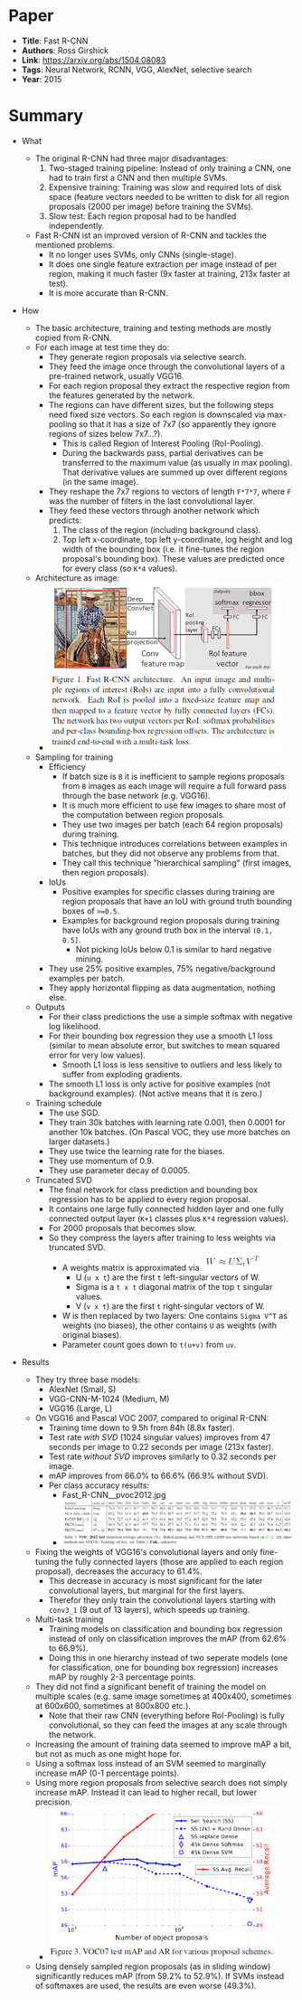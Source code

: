 # Paper

* **Title**: Fast R-CNN
* **Authors**: Ross Girshick
* **Link**: https://arxiv.org/abs/1504.08083
* **Tags**: Neural Network, RCNN, VGG, AlexNet, selective search
* **Year**: 2015

# Summary

* What
  * The original R-CNN had three major disadvantages:
    1. Two-staged training pipeline: Instead of only training a CNN, one had to train first a CNN and then multiple SVMs.
    2. Expensive training: Training was slow and required lots of disk space (feature vectors needed to be written to disk for all region proposals (2000 per image) before training the SVMs).
    3. Slow test: Each region proposal had to be handled independently.
  * Fast R-CNN ist an improved version of R-CNN and tackles the mentioned problems.
    * It no longer uses SVMs, only CNNs (single-stage).
    * It does one single feature extraction per image instead of per region, making it much faster (9x faster at training, 213x faster at test).
    * It is more accurate than R-CNN.

* How
  * The basic architecture, training and testing methods are mostly copied from R-CNN.
  * For each image at test time they do:
    * They generate region proposals via selective search.
    * They feed the image once through the convolutional layers of a pre-trained network, usually VGG16.
    * For each region proposal they extract the respective region from the features generated by the network.
    * The regions can have different sizes, but the following steps need fixed size vectors. So each region is downscaled via max-pooling so that it has a size of 7x7 (so apparently they ignore regions of sizes below 7x7...?).
      * This is called Region of Interest Pooling (RoI-Pooling).
      * During the backwards pass, partial derivatives can be transferred to the maximum value (as usually in max pooling). That derivative values are summed up over different regions (in the same image).
    * They reshape the 7x7 regions to vectors of length `F*7*7`, where `F` was the number of filters in the last convolutional layer.
    * They feed these vectors through another network which predicts:
      1. The class of the region (including background class).
      2. Top left x-coordinate, top left y-coordinate, log height and log width of the bounding box (i.e. it fine-tunes the region proposal's bounding box). These values are predicted once for every class (so `K*4` values).
  * Architecture as image:
    * ![Architecture](images/Fast_R-CNN__architecture.jpg?raw=true "Architecture")
  * Sampling for training
    * Efficiency
      * If batch size is `B` it is inefficient to sample regions proposals from `B` images as each image will require a full forward pass through the base network (e.g. VGG16).
      * It is much more efficient to use few images to share most of the computation between region proposals.
      * They use two images per batch (each 64 region proposals) during training.
      * This technique introduces correlations between examples in batches, but they did not observe any problems from that.
      * They call this technique "hierarchical sampling" (first images, then region proposals).
    * IoUs
      * Positive examples for specific classes during training are region proposals that have an IoU with ground truth bounding boxes of `>=0.5`.
      * Examples for background region proposals during training have IoUs with any ground truth box in the interval `(0.1, 0.5]`.
        * Not picking IoUs below 0.1 is similar to hard negative mining.
    * They use 25% positive examples, 75% negative/background examples per batch.
    * They apply horizontal flipping as data augmentation, nothing else.
  * Outputs
    * For their class predictions the use a simple softmax with negative log likelihood.
    * For their bounding box regression they use a smooth L1 loss (similar to mean absolute error, but switches to mean squared error for very low values).
      * Smooth L1 loss is less sensitive to outliers and less likely to suffer from exploding gradients.
    * The smooth L1 loss is only active for positive examples (not background examples). (Not active means that it is zero.)
  * Training schedule
    * The use SGD.
    * They train 30k batches with learning rate 0.001, then 0.0001 for another 10k batches. (On Pascal VOC, they use more batches on larger datasets.)
    * They use twice the learning rate for the biases.
    * They use momentum of 0.9.
    * They use parameter decay of 0.0005.
  * Truncated SVD
    * The final network for class prediction and bounding box regression has to be applied to every region proposal.
    * It contains one large fully connected hidden layer and one fully connected output layer (`K+1` classes plus `K*4` regression values).
    * For 2000 proposals that becomes slow.
    * So they compress the layers after training to less weights via truncated SVD.
      * A weights matrix is approximated via ![T-SVD equation](images/Fast_R-CNN__tsvd.jpg?raw=true "T-SVD equation")
        * U (`u x t`) are the first `t` left-singular vectors of W.
        * Sigma is a `t x t` diagonal matrix of the top `t` singular values.
        * V (`v x t`) are the first `t` right-singular vectors of W.
      * W is then replaced by two layers: One contains `Sigma V^T` as weights (no biases), the other contains `U` as weights (with original biases).
      * Parameter count goes down to `t(u+v)` from `uv`.

* Results
  * They try three base models:
    * AlexNet (Small, S)
    * VGG-CNN-M-1024 (Medium, M)
    * VGG16 (Large, L)
  * On VGG16 and Pascal VOC 2007, compared to original R-CNN:
    * Training time down to 9.5h from 84h (8.8x faster).
    * Test rate *with SVD* (1024 singular values) improves from 47 seconds per image to 0.22 seconds per image (213x faster).
    * Test rate *without SVD* improves similarly to 0.32 seconds per image.
    * mAP improves from 66.0% to 66.6% (66.9% without SVD).
    * Per class accuracy results:
      * Fast_R-CNN__pvoc2012.jpg
      * ![VOC2012 results](images/Fast_R-CNN__pvoc2012.jpg?raw=true "VOC2012 results")
  * Fixing the weights of VGG16's convolutional layers and only fine-tuning the fully connected layers (those are applied to each region proposal), decreases the accuracy to 61.4%.
    * This decrease in accuracy is most significant for the later convolutional layers, but marginal for the first layers.
    * Therefor they only train the convolutional layers starting with `conv3_1` (9 out of 13 layers), which speeds up training.
  * Multi-task training
    * Training models on classification and bounding box regression instead of only on classification improves the mAP (from 62.6% to 66.9%).
    * Doing this in one hierarchy instead of two seperate models (one for classification, one for bounding box regression) increases mAP by roughly 2-3 percentage points.
  * They did not find a significant benefit of training the model on multiple scales (e.g. same image sometimes at 400x400, sometimes at 600x600, sometimes at 800x800 etc.).
    * Note that their raw CNN (everything before RoI-Pooling) is fully convolutional, so they can feed the images at any scale through the network.
  * Increasing the amount of training data seemed to improve mAP a bit, but not as much as one might hope for.
  * Using a softmax loss instead of an SVM seemed to marginally increase mAP (0-1 percentage points).
  * Using more region proposals from selective search does not simply increase mAP. Instead it can lead to higher recall, but lower precision.
    * ![Proposal schemes](images/Fast_R-CNN__proposal_schemes.jpg?raw=true "Proposal schemes")
  * Using densely sampled region proposals (as in sliding window) significantly reduces mAP (from 59.2% to 52.9%). If SVMs instead of softmaxes are used, the results are even worse (49.3%).

